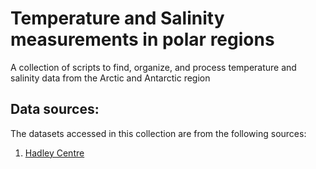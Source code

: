 # Temperature and Salinity measurements in polar regions
A collection of scripts to find, organize, and process temperature and salinity data from the Arctic and Antarctic region

## Data sources:
The datasets accessed in this collection are from the following sources:
1. [Hadley Centre](https://github.com/mhwood/polar_ctds/tree/main/databases/Hadley)

